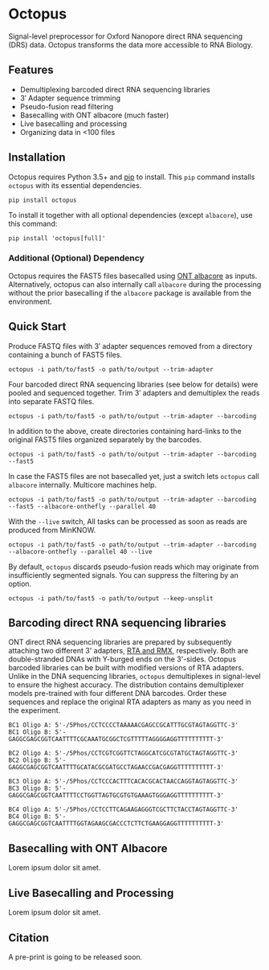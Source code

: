 # Octopus
Signal-level preprocessor for Oxford Nanopore direct RNA sequencing
(DRS) data. Octopus transforms the data more accessible to RNA Biology.

## Features
* Demultiplexing barcoded direct RNA sequencing libraries
* 3′ Adapter sequence trimming
* Pseudo-fusion read filtering
* Basecalling with ONT albacore (much faster)
* Live basecalling and processing
* Organizing data in <100 files

## Installation
Octopus requires Python 3.5+ and [pip](http://pypi.python.org/pypi/pip) to install.
This `pip` command installs `octopus` with its essential dependencies.

    pip install octopus

To install it together with all optional dependencies (except `albacore`), use this
command:

    pip install 'octopus[full]'

### Additional (Optional) Dependency
Octopus requires the FAST5 files basecalled using
[ONT albacore](https://community.nanoporetech.com/downloads) as inputs.
Alternatively, octopus can also internally call `albacore` during the
processing without the prior basecalling if the `albacore` package is
available from the environment.

## Quick Start
Produce FASTQ files with 3′ adapter sequences removed from a directory
containing a bunch of FAST5 files.

    octopus -i path/to/fast5 -o path/to/output --trim-adapter

Four barcoded direct RNA sequencing libraries (see below for details)
were pooled and sequenced together. Trim 3′ adapters and demultiplex
the reads into separate FASTQ files.

    octopus -i path/to/fast5 -o path/to/output --trim-adapter --barcoding

In addition to the above, create directories containing hard-links to
the original FAST5 files organized separately by the barcodes.

    octopus -i path/to/fast5 -o path/to/output --trim-adapter --barcoding --fast5

In case the FAST5 files are not basecalled yet, just a switch lets
`octopus` call `albacore` internally. Multicore machines help.

    octopus -i path/to/fast5 -o path/to/output --trim-adapter --barcoding --fast5 --albacore-onthefly --parallel 40

With the `--live` switch, All tasks can be processed as soon as reads
are produced from MinKNOW.

    octopus -i path/to/fast5 -o path/to/output --trim-adapter --barcoding --albacore-onthefly --parallel 40 --live

By default, `octopus` discards pseudo-fusion reads which may originate
from insufficiently segmented signals. You can suppress the filtering
by an option.

    octopus -i path/to/fast5 -o path/to/output --keep-unsplit

## Barcoding direct RNA sequencing libraries
ONT direct RNA sequencing libraries are prepared by subsequently attaching
two different 3' adapters, [RTA and RMX](https://community.nanoporetech.com/protocols/sequence-specific-direct-rna-sequencing/v/drss_9035_v1_revg_11may2017/overview-of-the-direct-rna),
respectively. Both are double-stranded DNAs with Y-burged ends on the
3'-sides. Octopus barcoded libraries can be built with modified versions of
RTA adapters. Unlike in the DNA sequencing libraries, `octopus` demultiplexes
in signal-level to ensure the highest accuracy. The distribution contains
demultiplexer models pre-trained with four different DNA barcodes.
Order these sequences and replace the original RTA adapters as many as you
need in the experiment.

```
BC1 Oligo A: 5'-/5Phos/CCTCCCCTAAAAACGAGCCGCATTTGCGTAGTAGGTTC-3'
BC1 Oligo B: 5'-GAGGCGAGCGGTCAATTTTCGCAAATGCGGCTCGTTTTTAGGGGAGGTTTTTTTTTT-3'
```

```
BC2 Oligo A: 5'-/5Phos/CCTCGTCGGTTCTAGGCATCGCGTATGCTAGTAGGTTC-3'
BC2 Oligo B: 5'-GAGGCGAGCGGTCAATTTTGCATACGCGATGCCTAGAACCGACGAGGTTTTTTTTTT-3'
```

```
BC3 Oligo A: 5'-/5Phos/CCTCCCACTTTCACACGCACTAACCAGGTAGTAGGTTC-3'
BC3 Oligo B: 5'-GAGGCGAGCGGTCAATTTTCCTGGTTAGTGCGTGTGAAAGTGGGAGGTTTTTTTTTT-3'
```

```
BC4 Oligo A: 5'-/5Phos/CCTCCTTCAGAAGAGGGTCGCTTCTACCTAGTAGGTTC-3'
BC4 Oligo B: 5'-GAGGCGAGCGGTCAATTTTGGTAGAAGCGACCCTCTTCTGAAGGAGGTTTTTTTTTT-3'
```

## Basecalling with ONT Albacore
Lorem ipsum dolor sit amet.

## Live Basecalling and Processing
Lorem ipsum dolor sit amet.

## Citation
A pre-print is going to be released soon.
